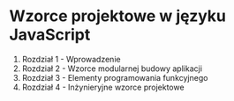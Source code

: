# Wzorce projektowe w języku JavaScript

1. Rozdział 1 - Wprowadzenie
1. Rozdział 2 - Wzorce modularnej budowy aplikacji
1. Rozdział 3 - Elementy programowania funkcyjnego
1. Rozdział 4 - Inżynieryjne wzorce projektowe


